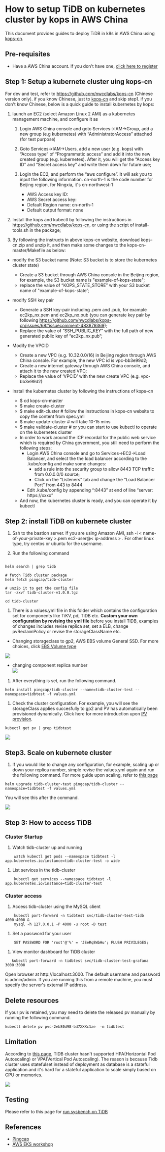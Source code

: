 
#	How to setup TiDB on kubernetes cluster by kops in AWS China 

This document provides guides to deploy TiDB in k8s in AWS China using [kops-cn](https://github.com/nwcdlabs/kops-cn). 

##	Pre-requisites
*	Have a AWS China account. If you don't have one, [click here to register](https://www.amazonaws.cn/en/sign-up/)

## Step 1: Setup a kubernete cluster uing kops-cn

For dev and test, refer to https://github.com/nwcdlabs/kops-cn (Chinese version only). 
if you know Chinese, just to [kops-cn](https://github.com/nwcdlabs/kops-cn) and skip step1.
if you don't know Chinese, below is a quick guide to install kubernetes by kops:

1. launch an EC2 (select Amazon Linux 2 AMI) as a kubernetes management machine, and configure it as
    1. Login AWS China console and goto Services->IAM->Group, add a new group (e.g kubernetes) with “AdministratorAccess” attached (for test purpose)

    1. Goto Services->IAM->Users, add a new user (e.g. kops) with “Access type” of “Programmatic access” and add it into the new created group (e.g. kubernetes). After it, you will get the “Access key ID” and “Secret access key” and write them down for future use;

    1. Login the EC2, and perform the “aws configure”. It will ask you to input the following information. cn-north-1 is the code number for Beijing region, for Ningxia, it's cn-northwest-1
        - AWS Access key ID: <created above>
        - AWS Secret access key: <created above>
        - Default Region name: cn-north-1  
        - Default output format: none

1. Install the kops and kubectl by following the instructions in https://github.com/nwcdlabs/kops-cn, or using the script of install-tools.sh in the package;

1. By following the instructs in above kops-cn website, download kops-cn.zip and unzip it, and then make some changes to the kops-cn-master/Makefile as below:
* modify the S3 bucket name (Note: S3 bucket is to store the kubernetes cluster state)
    - Create a S3 bucket through AWS China console in the Beijing region, for example, the S3 bucket name is "example-of-kops-state";
    - replace the value of “KOPS_STATE_STORE” with your S3 bucket name of "example-of-kops-state”;
* modify SSH key pair
    - Generate a SSH key-pair including .pem and .pub, for example ec2kp_nx.pem and ec2kp_nx.pub (you can generate key pair by following https://github.com/nwcdlabs/kops-cn/issues/68#issuecomment-483879369);
    - Replace the value of “SSH_PUBLIC_KEY” with the full path of new generated public key of “ec2kp_nx.pub”;
* Modify the VPCID
    - Create a new VPC (e.g. 10.32.0.0/16) in Beijing region through AWS China console. For example, the new VPC id is vpc-bb3e99d2;
    - Create a new internet gateway through AWS China console, and attach it to the new created VPC;
    - Replace the value of ‘VPCID’ with the new create VPC (e.g. vpc-bb3e99d2)

* Install the kubernetes cluster by following the instructions of kops-cn
	- $ cd kops-cn-master
	- $ make create-cluster
	- $ make edit-cluster # follow the instructions in kops-cn website to copy the content from spec.yml
	- $ make update-cluster # will take 10-15 mins
	- $ make validate-cluster # or you can start to use kubectl to operate on the kubernetes cluster
	- In order to work around the ICP recordal for the public web service which is required by China government, you still need to perform the following steps:
	    - Login AWS China console and go to Services->EC2->Load Balancer, and select the the load balancer according to the .kube/config and make some changes:
	        - add a rule into the security group to allow 8443 TCP traffic from 0.0.0.0/0 source;
	        - Click on the “Listeners” tab and change the “Load Balancer Port” from 443 to 8444
	    - Edit .kube/config by appending “:8443” at end of line “server: https://xxxx”
	- And now, the kubernetes cluster is ready, and you can operate it by kubectl

## Step 2: install TiDB on kubernete cluster

1. Ssh to the bastion server. If you are using Amazon AMI,  ssh -i < name-of-your-private-key >.pem  ec2-user@< ip-address > . For other linux type, try centos or ubuntu for the username.

1. Run the following command
```

helm search | grep tidb

# fetch Tidb cluster package  
helm fetch pingcap/tidb-cluster   

# unzip it to get the config file
tar -zxvf tidb-cluster-v1.0.0.tgz

cd tidb-cluster
```

1. There is a values.yml file in this folder which contains the configuration set for components like TiKV, pd, TiDB etc. **Custom your own configuration by revising the yml file** before you install TiDB, examples of changes includes revise replica set, set a ELB, change pvReclaimPolicy or revise the storageClassName etc.    

- Changing storageclass to gp2, AWS EBS volume General SSD. For more choices, click [EBS Volume type](https://docs.aws.amazon.com/zh_cn/AWSEC2/latest/UserGuide/EBSVolumeTypes.html)   

![](img/storage-class.png)

- changing component replica number   
![](img/replica-number.png)

1. After everything is set, run the following command.

```
helm install pingcap/tidb-cluster --name=tidb-cluster-test --namespace=tidbtest -f values.yml 
```

1. Check the cluster configuration. For example, you will see the storageClass applies succesfully to gp2 and PV has automatically been provisioned dynamically. Click here for more introduction upon [PV provision](https://kubernetes.io/docs/concepts/storage/persistent-volumes/).

```
kubectl get pv | grep tidbtest
```

![](img/get-pv.png)


## Step3. Scale on kubernete cluster

1. If you would like to change any configuration, for example, scaling up or down your replica number, simple revise the values.yml again and run the following command. For more guide upon scaling, refer to [this page](https://github.com/pingcap/docs-cn/blob/master/v3.0/tidb-in-kubernetes/scale-in-kubernetes.md)

```
helm upgrade tidb-cluster-test pingcap/tidb-cluster --namespace=tidbtest -f values.yml 
``` 

You will see this after the command.

![](img/helm-upgrade.png)


## Step 3: How to access TiDB 


###	Cluster Startup
1. Watch tidb-cluster up and running
```
	watch kubectl get pods --namespace tidbtest -l app.kubernetes.io/instance=tidb-cluster-test -o wide
```
1. List services in the tidb-cluster
```
	kubectl get services --namespace tidbtest -l app.kubernetes.io/instance=tidb-cluster-test
```

###	Cluster access

1. Access tidb-cluster using the MySQL client
```  	
  	kubectl port-forward -n tidbtest svc/tidb-cluster-test-tidb 4000:4000 &
    mysql -h 127.0.0.1 -P 4000 -u root -D test
```
1. Set a password for your user
```
    SET PASSWORD FOR 'root'@'%' = 'JEeRq8WbHu'; FLUSH PRIVILEGES;
```    
1. View monitor dashboard for TiDB cluster
```
   kubectl port-forward -n tidbtest svc/tidb-cluster-test-grafana 3000:3000
```   

Open browser at http://localhost:3000. The default username and password is admin/admin.
If you are running this from a remote machine, you must specify the server's external IP address.

## Delete resources

If your pv is retained, you may need to delete the released pv manually by running the following command.
```
kubectl delete pv pvc-2eb80d98-bd7XXXc1ae  -n tidbtest
```

## Limitation

According to [this page](https://pingcap.com/docs-cn/v3.0/tidb-in-kubernetes/faq/#tidb-%E7%9B%B8%E5%85%B3%E7%BB%84%E4%BB%B6%E5%8F%AF%E4%BB%A5%E9%85%8D%E7%BD%AE-hpa-%E6%88%96-vpa-%E4%B9%88), TiDB cluster hasn't supported HPA(Horizontal Pod Autoscaling) or VPA(Vertical Pod Autoscaling). The reason is because Tidb cluster uses statefulset instead of deployment as database is a stateful application and it's hard for a stateful application to scale simply based on CPU or memories.

![](img/stateful-set.png)

## Testing
Please refer to this page for [run sysbench on TiDB](https://github.com/pingcap/docs/blob/master/dev/benchmark/sysbench-v4.md)

## References

* [Pingcap](https://pingcap.com/docs-cn/dev/tidb-in-kubernetes/tidb-operator-overview/)
* [AWS EKS workshop](https://eksworkshop.com/scaling/)


